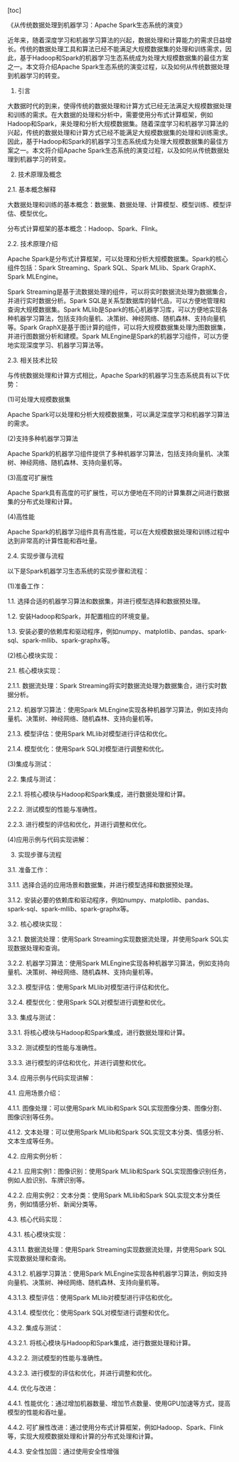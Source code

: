 
[toc]                    
                
                
《从传统数据处理到机器学习：Apache Spark生态系统的演变》

近年来，随着深度学习和机器学习算法的兴起，数据处理和计算能力的需求日益增长。传统的数据处理工具和算法已经不能满足大规模数据集的处理和训练需求，因此，基于Hadoop和Spark的机器学习生态系统成为处理大规模数据集的最佳方案之一。本文将介绍Apache Spark生态系统的演变过程，以及如何从传统数据处理到机器学习的转变。

1. 引言

大数据时代的到来，使得传统的数据处理和计算方式已经无法满足大规模数据处理和训练的需求。在大数据的处理和分析中，需要使用分布式计算框架，例如Hadoop和Spark，来处理和分析大规模数据集。随着深度学习和机器学习算法的兴起，传统的数据处理和计算方式已经不能满足大规模数据集的处理和训练需求。因此，基于Hadoop和Spark的机器学习生态系统成为处理大规模数据集的最佳方案之一。本文将介绍Apache Spark生态系统的演变过程，以及如何从传统数据处理到机器学习的转变。

2. 技术原理及概念

2.1. 基本概念解释

大数据处理和训练的基本概念：数据集、数据处理、计算模型、模型训练、模型评估、模型优化。

分布式计算框架的基本概念：Hadoop、Spark、Flink。

2.2. 技术原理介绍

Apache Spark是分布式计算框架，可以处理和分析大规模数据集。Spark的核心组件包括：Spark Streaming、Spark SQL、Spark MLlib、Spark GraphX、Spark  MLEngine。

Spark Streaming是基于流数据处理的组件，可以将实时数据流处理为数据集合，并进行实时数据分析。Spark SQL是关系型数据库的替代品，可以方便地管理和查询大规模数据集。Spark MLlib是Spark的核心机器学习库，可以方便地实现各种机器学习算法，包括支持向量机、决策树、神经网络、随机森林、支持向量机等。Spark GraphX是基于图计算的组件，可以将大规模数据集处理为图数据集，并进行图数据分析和建模。Spark  MLEngine是Spark的机器学习组件，可以方便地实现深度学习、机器学习算法等。

2.3. 相关技术比较

与传统数据处理和计算方式相比，Apache Spark的机器学习生态系统具有以下优势：

(1)可处理大规模数据集

Apache Spark可以处理和分析大规模数据集，可以满足深度学习和机器学习算法的需求。

(2)支持多种机器学习算法

Apache Spark的机器学习组件提供了多种机器学习算法，包括支持向量机、决策树、神经网络、随机森林、支持向量机等。

(3)高度可扩展性

Apache Spark具有高度的可扩展性，可以方便地在不同的计算集群之间进行数据集的分布式处理和计算。

(4)高性能

Apache Spark的机器学习组件具有高性能，可以在大规模数据处理和训练过程中达到非常高的计算性能和吞吐量。

2.4. 实现步骤与流程

以下是Spark机器学习生态系统的实现步骤和流程：

(1)准备工作：

1.1. 选择合适的机器学习算法和数据集，并进行模型选择和数据预处理。

1.2. 安装Hadoop和Spark，并配置相应的环境变量。

1.3. 安装必要的依赖库和驱动程序，例如numpy、matplotlib、pandas、spark-sql、spark-mllib、spark-graphx等。

(2)核心模块实现：

2.1. 核心模块实现：

2.1.1. 数据流处理：Spark Streaming将实时数据流处理为数据集合，进行实时数据分析。

2.1.2. 机器学习算法：使用Spark MLEngine实现各种机器学习算法，例如支持向量机、决策树、神经网络、随机森林、支持向量机等。

2.1.3. 模型评估：使用Spark MLlib对模型进行评估和优化。

2.1.4. 模型优化：使用Spark SQL对模型进行调整和优化。

(3)集成与测试：

2.2. 集成与测试：

2.2.1. 将核心模块与Hadoop和Spark集成，进行数据处理和计算。

2.2.2. 测试模型的性能与准确性。

2.2.3. 进行模型的评估和优化，并进行调整和优化。

(4)应用示例与代码实现讲解：

3. 实现步骤与流程

3.1. 准备工作：

3.1.1. 选择合适的应用场景和数据集，并进行模型选择和数据预处理。

3.1.2. 安装必要的依赖库和驱动程序，例如numpy、matplotlib、pandas、spark-sql、spark-mllib、spark-graphx等。

3.2. 核心模块实现：

3.2.1. 数据流处理：使用Spark Streaming实现数据流处理，并使用Spark SQL实现数据处理和查询。

3.2.2. 机器学习算法：使用Spark MLEngine实现各种机器学习算法，例如支持向量机、决策树、神经网络、随机森林、支持向量机等。

3.2.3. 模型评估：使用Spark MLlib对模型进行评估和优化。

3.2.4. 模型优化：使用Spark SQL对模型进行调整和优化。

3.3. 集成与测试：

3.3.1. 将核心模块与Hadoop和Spark集成，进行数据处理和计算。

3.3.2. 测试模型的性能与准确性。

3.3.3. 进行模型的评估和优化，并进行调整和优化。

3.4. 应用示例与代码实现讲解：

4.1. 应用场景介绍：

4.1.1. 图像处理：可以使用Spark MLlib和Spark SQL实现图像分类、图像分割、图像识别等任务。

4.1.2. 文本处理：可以使用Spark MLlib和Spark SQL实现文本分类、情感分析、文本生成等任务。

4.2. 应用实例分析：

4.2.1. 应用实例1：图像识别：使用Spark MLlib和Spark SQL实现图像识别任务，例如人脸识别、车牌识别等。

4.2.2. 应用实例2：文本分类：使用Spark MLlib和Spark SQL实现文本分类任务，例如情感分析、新闻分类等。

4.3. 核心代码实现：

4.3.1. 核心模块实现：

4.3.1.1. 数据流处理：使用Spark Streaming实现数据流处理，并使用Spark SQL实现数据处理和查询。

4.3.1.2. 机器学习算法：使用Spark MLEngine实现各种机器学习算法，例如支持向量机、决策树、神经网络、随机森林、支持向量机等。

4.3.1.3. 模型评估：使用Spark MLlib对模型进行评估和优化。

4.3.1.4. 模型优化：使用Spark SQL对模型进行调整和优化。

4.3.2. 集成与测试：

4.3.2.1. 将核心模块与Hadoop和Spark集成，进行数据处理和计算。

4.3.2.2. 测试模型的性能与准确性。

4.3.2.3. 进行模型的评估和优化，并进行调整和优化。

4.4. 优化与改进：

4.4.1. 性能优化：通过增加机器数量、增加节点数量、使用GPU加速等方式，提高模型的性能和吞吐量。

4.4.2. 可扩展性改进：通过使用分布式计算框架，例如Hadoop、Spark、Flink等，实现大规模数据处理和计算的分布式处理和计算。

4.4.3. 安全性加固：通过使用安全性增强

